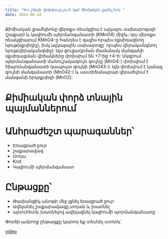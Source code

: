 ```yaml
---
title: "Գույների փոփոխություն կամ Քիմիական քամելեոն "
date: 2024-08-14
---
```

 Քիմիական քամելեոնը վերօքս ռեակցիա է ալկալու սախարոզայի (շաքար) և կալիումի պերմանգանատի (KMnO4) միջև։
Այս վերօքս ռեակցիայում KMnO4-ը հանդես է գալիս որպես օքսիդացնող նյութ(օքսիդիչ),
իսկ ալկալային սախարոզը՝ որպես վերականգնող նյութ(վերականգնիչ): 
Այս ցուցադրման ժամանակ մանգանի օքսիդացման վիճակները փոխվում են +7-ից +4-ի: 
Սկզբում պերմանգանատի մանուշակագույն գույնը (MnO4-) փոխվում է հիպոմանգանատի կապույտ գույնի (MnO43-):
Այն փոխվում է կանաչ գույնի մանգանատի (MnO42-) և աստիճանաբար վերածվում է մանգանի երկօքսիդի (MnO2):


# Քիմիական փորձ տնային պայմաններում 
# Անհրաժեշտ պարագաններ՝
- Եռացրած ջուր
- շաքարավազ
- Սոդա
- Krot
- Կալիումի պերմանգանատ
#  Ընթացքը՝
-  Թափանցիկ անոթի մեջ լցնել եռացրած ջուր
- Ավելանել  շաքարավազը,սոդան և խառնել
- այնուհետև խառնելով  ավելացնել կալիումի պորմանգանատը

Փորձի ամբողջ ընթացքը կարող եք տեսնել ստորև՝

[video](https://youtube.com/shorts/1sT2ixV4uVE?si=8UOW2_bmdWlU9nHc)


